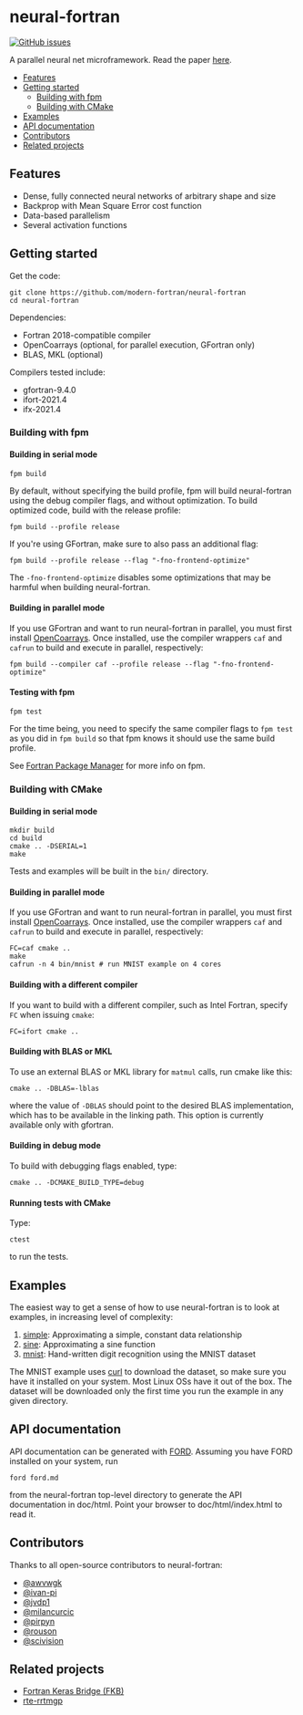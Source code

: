 # neural-fortran

[![GitHub issues](https://img.shields.io/github/issues/modern-fortran/neural-fortran.svg)](https://github.com/modern-fortran/neural-fortran/issues)

A parallel neural net microframework. 
Read the paper [here](https://arxiv.org/abs/1902.06714).

* [Features](https://github.com/modern-fortran/neural-fortran#features)
* [Getting started](https://github.com/modern-fortran/neural-fortran#getting-started)
  - [Building with fpm](https://github.com/modern-fortran/neural-fortran#building-with-fpm)
  - [Building with CMake](https://github.com/modern-fortran/neural-fortran#building-with-cmake)
* [Examples](https://github.com/modern-fortran/neural-fortran#examples)
* [API documentation](https://github.com/modern-fortran/neural-fortran#api-documentation)
* [Contributors](https://github.com/modern-fortran/neural-fortran#contributors)
* [Related projects](https://github.com/modern-fortran/neural-fortran#related-projects)

## Features

* Dense, fully connected neural networks of arbitrary shape and size
* Backprop with Mean Square Error cost function
* Data-based parallelism
* Several activation functions

## Getting started

Get the code:

```
git clone https://github.com/modern-fortran/neural-fortran
cd neural-fortran
```

Dependencies:

* Fortran 2018-compatible compiler
* OpenCoarrays (optional, for parallel execution, GFortran only)
* BLAS, MKL (optional)

Compilers tested include:

* gfortran-9.4.0
* ifort-2021.4
* ifx-2021.4

### Building with fpm

#### Building in serial mode

```
fpm build
```

By default, without specifying the build profile, fpm will build neural-fortran
using the debug compiler flags, and without optimization.
To build optimized code, build with the release profile:

```
fpm build --profile release
```

If you're using GFortran, make sure to also pass an additional flag:

```
fpm build --profile release --flag "-fno-frontend-optimize"
```

The `-fno-frontend-optimize` disables some optimizations that may be harmful
when building neural-fortran.

#### Building in parallel mode

If you use GFortran and want to run neural-fortran in parallel,
you must first install [OpenCoarrays](https://github.com/sourceryinstitute/OpenCoarrays).
Once installed, use the compiler wrappers `caf` and `cafrun` to build and execute
in parallel, respectively:

```
fpm build --compiler caf --profile release --flag "-fno-frontend-optimize"
```

#### Testing with fpm

```
fpm test
```

For the time being, you need to specify the same compiler flags to `fpm test`
as you did in `fpm build` so that fpm knows it should use the same build
profile.

See [Fortran Package Manager](https://github.com/fortran-lang/fpm) for more info on fpm.

### Building with CMake

#### Building in serial mode

```
mkdir build
cd build
cmake .. -DSERIAL=1
make
```

Tests and examples will be built in the `bin/` directory.

#### Building in parallel mode

If you use GFortran and want to run neural-fortran in parallel,
you must first install [OpenCoarrays](https://github.com/sourceryinstitute/OpenCoarrays).
Once installed, use the compiler wrappers `caf` and `cafrun` to build and execute
in parallel, respectively:


```
FC=caf cmake ..
make
cafrun -n 4 bin/mnist # run MNIST example on 4 cores
```

#### Building with a different compiler

If you want to build with a different compiler, such as Intel Fortran,
specify `FC` when issuing `cmake`:

```
FC=ifort cmake ..
```

#### Building with BLAS or MKL

To use an external BLAS or MKL library for `matmul` calls,
run cmake like this:

```
cmake .. -DBLAS=-lblas
```

where the value of `-DBLAS` should point to the desired BLAS implementation,
which has to be available in the linking path.
This option is currently available only with gfortran.

#### Building in debug mode

To build with debugging flags enabled, type:

```
cmake .. -DCMAKE_BUILD_TYPE=debug
```

#### Running tests with CMake

Type:

```
ctest
```

to run the tests.

## Examples

The easiest way to get a sense of how to use neural-fortran is to look at
examples, in increasing level of complexity:

1. [simple](example/simple.f90): Approximating a simple, constant data relationship
2. [sine](example/sine.f90): Approximating a sine function
3. [mnist](example/mnist.f90): Hand-written digit recognition using the MNIST dataset

The MNIST example uses [curl](https://curl.se/) to download the dataset,
so make sure you have it installed on your system.
Most Linux OSs have it out of the box.
The dataset will be downloaded only the first time you run the example in any
given directory.

## API documentation

API documentation can be generated with [FORD](https://github.com/Fortran-FOSS-Programmers/ford/).
Assuming you have FORD installed on your system, run

```
ford ford.md
```

from the neural-fortran top-level directory to generate the API documentation in doc/html.
Point your browser to doc/html/index.html to read it.

## Contributors

Thanks to all open-source contributors to neural-fortran:

* [@awvwgk](https://github.com/awvwgk)
* [@ivan-pi](https://github.com/ivan-pi)
* [@jvdp1](https://github.com/jvdp1)
* [@milancurcic](https://github.com/milancurcic)
* [@pirpyn](https://github.com/pirpyn)
* [@rouson](https://github.com/rouson)
* [@scivision](https://github.com/scivision)

## Related projects

* [Fortran Keras Bridge (FKB)](https://github.com/scientific-computing/FKB)
* [rte-rrtmgp](https://github.com/peterukk/rte-rrtmgp)
